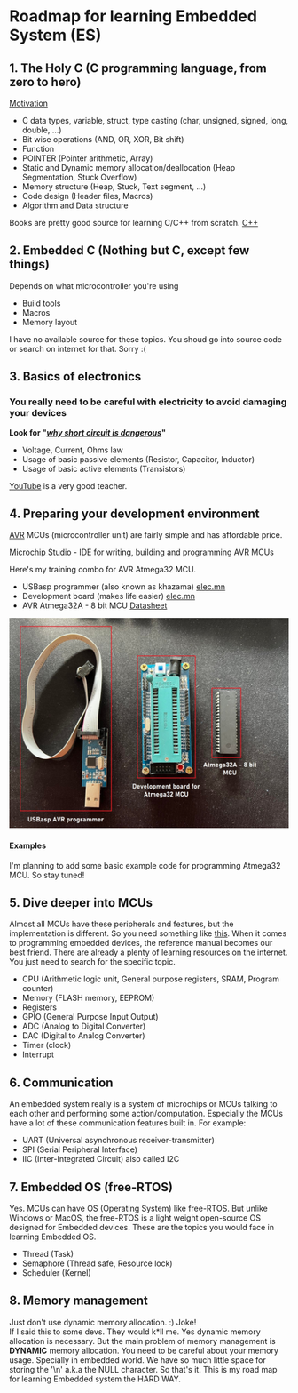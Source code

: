 # Roadmap for learning Embedded System (ES)

## 1. The Holy C (C programming language, from zero to hero)
[Motivation](https://www.youtube.com/shorts/u_eG4EaZ6uk)

 - C data types, variable, struct, type casting (char, unsigned, signed, long, double, …)
 - Bit wise operations (AND, OR, XOR, Bit shift)
 - Function
 - POINTER (Pointer arithmetic, Array)
 - Static and Dynamic memory allocation/deallocation (Heap Segmentation, Stuck Overflow)
 - Memory structure (Heap, Stuck, Text segment, ...)
 - Code design (Header files, Macros)
 - Algorithm and Data structure

Books are pretty good source for learning C/C++ from scratch. [C++](/files/Cpp%20All%20in%20One%20for%20Dummies%20-%20FreePdf-Books.com.pdf)

## 2. Embedded C (Nothing but C, except few things)
Depends on what microcontroller you're using
 - Build tools
 - Macros
 - Memory layout

I have no available source for these topics. You shoud go into source code or search on internet for that. Sorry :(

## 3. Basics of electronics
### You really need to be careful with electricity to avoid damaging your devices

**Look for "[*why short circuit is dangerous*](https://www.google.com/search?q=why+short+circuit+is+dangerous&sxsrf=AJOqlzV3q4jRhGcILuO6tQbPVyesB3xqsg%3A1674445829404&ei=BQTOY-eoGM-I4-EPwbms0Aw&oq=why+short+c&gs_lcp=Cgxnd3Mtd2l6LXNlcnAQAxgAMgUIABCRAjIFCAAQkQIyBQgAEIAEMgUIABCABDIFCAAQgAQyBQgAEIAEMgUIABCABDIFCAAQgAQyBQgAEIAEMgUIABCABDoKCAAQRxDWBBCwAzoHCCMQ6gIQJzoECCMQJzoECC4QQzoECAAQQzoICC4Q1AIQgAQ6CAguEIAEENQCOgUILhCABEoECEEYAEoECEYYAFDLBljYJWCCLWgDcAF4AYAB-gOIAYUQkgEKMS4xMS4xLjUtMZgBAKABAbABCsgBCMABAQ&sclient=gws-wiz-serp)"**

 - Voltage, Current, Ohms law
 - Usage of basic passive elements (Resistor, Capacitor, Inductor)
 - Usage of basic active elements (Transistors)

[YouTube](https://www.youtube.com/@EngineeringMindset) is a very good teacher.

## 4. Preparing your development environment
[AVR](https://en.wikipedia.org/wiki/AVR_microcontrollers) MCUs (microcontroller unit) are fairly simple and has affordable price.

[Microchip Studio](https://www.microchip.com/en-us/tools-resources/develop/microchip-studio) - IDE for writing, building and programming AVR MCUs

Here's my training combo for AVR Atmega32 MCU.
- USBasp programmer (also known as khazama) [elec.mn](https://elec.mn/category/9/product/61)
- Development board (makes life easier) [elec.mn](https://elec.mn/category/9/product/326)
- AVR Atmega32A - 8 bit MCU [Datasheet](https://ww1.microchip.com/downloads/en/DeviceDoc/Atmega32A-DataSheet-Complete-DS40002072A.pdf)

![mcu-combo](/imgs/mcu-combo.jpg)

#### Examples
I'm planning to add some basic example code for programming Atmega32 MCU. So stay tuned!

## 5. Dive deeper into MCUs
Almost all MCUs have these peripherals and features, but the implementation is different. So you need something like [this](https://ww1.microchip.com/downloads/en/DeviceDoc/Atmega32A-DataSheet-Complete-DS40002072A.pdf).
When it comes to programming embedded devices, the reference manual becomes our best friend.
There are already a plenty of learning resources on the internet. You just need to search for the specific topic.

 - CPU (Arithmetic logic unit, General purpose registers, SRAM, Program counter)
 - Memory (FLASH memory, EEPROM)
 - Registers
 - GPIO (General Purpose Input Output)
 - ADC (Analog to Digital Converter)
 - DAC (Digital to Analog Converter)
 - Timer (clock)
 - Interrupt

## 6. Communication
An embedded system really is a system of microchips or MCUs talking to each other and performing some action/computation. Especially the MCUs have a lot of these communication features built in. For example:
 - UART (Universal asynchronous receiver-transmitter)
 - SPI (Serial Peripheral Interface)
 - IIC (Inter-Integrated Circuit) also called I2C

## 7. Embedded OS (free-RTOS)
Yes. MCUs can have OS (Operating System) like free-RTOS. But unlike Windows or MacOS, the free-RTOS is a light weight open-source OS designed for Embedded devices. These are the topics you would face in learning Embedded OS.
 - Thread (Task)
 - Semaphore (Thread safe, Resource lock)
 - Scheduler (Kernel)

## 8. Memory management
Just don't use dynamic memory allocation. :) Joke!<br>
If I said this to some devs. They would k*ll me. Yes dynamic memory allocation is necessary.
But the main problem of memory management is **DYNAMIC** memory allocation. You need to be careful about your memory usage. Specially in embedded world. We have so much little space for storing the '\n' a.k.a the NULL character. So that's it. This is my road map for learning Embedded system the HARD WAY.